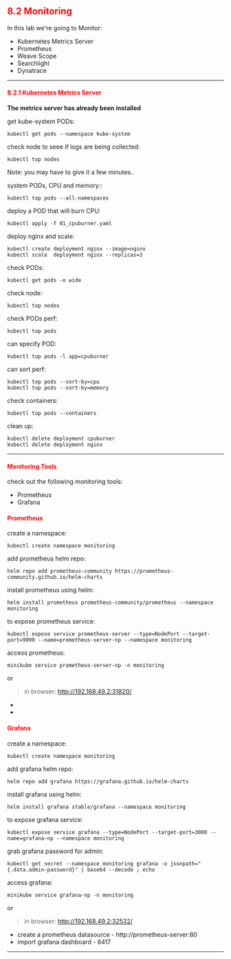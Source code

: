 ## <font color='red'> 8.2 Monitoring </font>

In this lab we're going to Monitor:
* Kubernetes Metrics Server
* Prometheus
* Weave Scope
* Searchlight
* Dynatrace

---

#### <font color='red'> 8.2.1 Kubernetes Metrics Server </font>
**The metrics server has already been installed**  

get kube-system PODs:
```
kubectl get pods --namespace kube-system
```
check node to seee if logs are being collected:
```
kubectl top nodes
```
Note: you may have to give it a few minutes..  

system PODs, CPU and memory::
```
kubectl top pods --all-namespaces
```
deploy a POD that will burn CPU:
```
kubectl apply -f 01_cpuburner.yaml
```  
deploy nginx and scale:
```  
kubectl create deployment nginx --image=nginx
kubectl scale  deployment nginx --replicas=3
``` 
check PODs:
```
kubectl get pods -o wide
``` 
check node:
```
kubectl top nodes
```
check PODs perf:
```
kubectl top pods
```
can specify POD:
```
kubectl top pods -l app=cpuburner
```
can sort perf:
```
kubectl top pods --sort-by=cpu
kubectl top pods --sort-by=memory
```
check containers:
```
kubectl top pods --containers
```
clean up:
```
kubectl delete deployment cpuburner
kubectl delete deployment nginx
```

---

#### <font color='red'> Monitoring Tools </font>
check out the following monitoring tools:  

* Prometheus
* Grafana

#### <font color='red'> Prometheus </font>
create a namespace:
```
kubectl create namespace monitoring
```
add prometheus helm repo:
```
helm repo add prometheus-community https://prometheus-community.github.io/helm-charts
```
install prometheus using helm:
```
helm install prometheus prometheus-community/prometheus --namespace monitoring
```
to expose prometheus service:
```
kubectl expose service prometheus-server --type=NodePort --target-port=9090 --name=prometheus-server-np --namespace monitoring
```
access prometheus:
```
minikube service prometheus-server-np -n monitoring
```
or  

> in browser: http://192.168.49.2:31820/

* 
* 


#### <font color='red'> Grafana </font>
create a namespace:
```
kubectl create namespace monitoring
```
add grafana helm repo:
```
helm repo add grafana https://grafana.github.io/helm-charts
```
install grafana using helm:
```
helm install grafana stable/grafana --namespace monitoring
```
to expose grafana service:
```
kubectl expose service grafana --type=NodePort --target-port=3000 --name=grafana-np --namespace monitoring
```
grab grafana password for admin:
```
kubectl get secret --namespace monitoring grafana -o jsonpath="{.data.admin-password}" | base64 --decode ; echo
```
access grafana:
```
minikube service grafana-np -n monitoring
```
or  

> in browser: http://192.168.49.2:32532/

* create a prometheus datasource - http://prometheus-server:80
* import grafana dashboard - 6417

---
